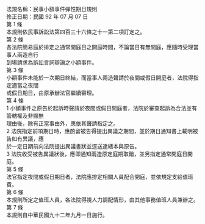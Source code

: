 法規名稱：民事小額事件彈性期日規則  
修正日期：民國 92 年 07 月 07 日  
第 1 條  
本規則依民事訴訟法第四百三十六條之十一第二項訂定之。  
第 2 條  
各法院簡易庭於排定之通常開庭日之開庭時間，不論當日有無開庭，應隨時受理當事人兩造自行  
到場請求為訴訟言詞辯論之小額事件。  
第 3 條  
小額事件未能於一次期日終結，而當事人兩造聲請於夜間或假日開庭者，法院得指定適當之夜間  
或假日期日，由原承辦法官繼續審理。  
第 4 條  
1 小額事件之原告於起訴時聲請於夜間或假日開庭者，法院於審查起訴為合法並有管轄權及非顯無  
理由後，除有正當事由外，應依其聲請指定之。  
2 法院指定前項期日時，應酌留被告得提出異議之期間，並於期日通知書上載明被告如有異議，應  
於一定日期前向法院提出異議書狀並逕送達繕本與原告。  
3 法院收受被告異議狀後，應即通知兩造原定庭期取銷，並另指定通常開庭日開庭。  
第 5 條  
法官指定夜間或假日期日者，法院應排定相關人員配合開庭，並依規定支給值班費。  
第 6 條  
本規則所定之值班人員，各法院得視人力調配情形，由其他事務值班人員兼辦之。  
第 7 條  
本規則自中華民國九十二年九月一日施行。  


